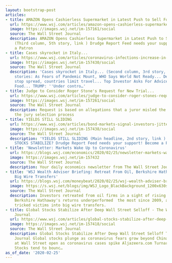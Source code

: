 ```yaml
---
layout: bootstrap-post
articles:
- title: AMAZON Opens Cashierless Supermarket in Latest Push to Sell Food...
  url: https://www.wsj.com/articles/amazon-opens-cashierless-supermarket-in-latest-push-to-sell-food-11582617660
  image: https://images.wsj.net/im-157161/social
  source: The Wall Street Journal
  description: AMAZON Opens Cashierless Supermarket in Latest Push to Sell Food...
    (Third column, 5th story, link ) Drudge Report Feed needs your support! Become
    a Patron
- title: Cases skyrocket in Italy...
  url: https://www.wsj.com/articles/coronavirus-infections-increase-in-italy-11582632278
  image: https://images.wsj.net/im-157430/social
  source: The Wall Street Journal
  description: 'Cases skyrocket in Italy... (Second column, 3rd story, link ) Related
    stories: As Fears of Pandemic Mount, WHO Says World Not Ready... Desperate to
    stop spread, countries limit travel... Top Investor Asks For Advice on Stockpiling
    Food... TRUMP: ''Under contro…'
- title: Judge to Consider Roger Stone's Request for New Trial...
  url: https://www.wsj.com/articles/judge-to-consider-roger-stones-request-for-new-trial-11582632000
  image: https://images.wsj.net/im-157261/social
  source: The Wall Street Journal
  description: Request is based on allegations that a juror misled the court during
    the jury selection process
- title: YIELDS STILL SLIDING
  url: https://www.wsj.com/articles/bond-markets-signal-investors-jitters-on-global-growth-11582629020
  image: https://images.wsj.net/im-157438/social
  source: The Wall Street Journal
  description: 'YIELDS STILL SLIDING (Main headline, 2nd story, link ) Related stories:
    STOCKS STABILIZE? Drudge Report Feed needs your support! Become a Patron'
- title: 'Newsletter: Markets Wake Up to Coronavirus'
  url: https://blogs.wsj.com/economics/2020/02/25/newsletter-markets-wake-up-to-coronavirus/
  image: https://images.wsj.net/im-157432
  source: The Wall Street Journal
  description: Your daily economics newsletter from The Wall Street Journal.
- title: 'WSJ Wealth Adviser Briefing: Retreat From Oil, Berkshire Hathaway Underperforms,
    Big Wire Transfers'
  url: https://blogs.wsj.com/moneybeat/2020/02/25/wsj-wealth-adviser-briefing-retreat-from-oil-berkshire-hathaway-underperforms-big-wire-transfers/
  image: https://s.wsj.net/blogs/img/WSJ_Logo_BlackBackground_1200x630social
  source: The Wall Street Journal
  description: Investors retreated from oil firms in a sight of rising skepticism;
    Berkshire Hathaway's returns underperformed  the most since 2009, and hackers
    tricked victims into big wire transfers.
- title: Global Stocks Stabilize After Deep Wall Street Selloff - The Wall Street
    Journal
  url: https://www.wsj.com/articles/global-stocks-stabilize-after-deep-selloff-11582621412
  image: https://images.wsj.net/im-157418/social
  source: The Wall Street Journal
  description: Global Stocks Stabilize After Deep Wall Street Selloff The Wall Street
    Journal Global stocks plunge as coronavirus fears grow beyond China CBS News Bloodbath
    at Wall Street open as coronavirus cases spike Aljazeera.com Turnaround Tuesday?
    Stocks tend to bounc…
as_of_date: '2020-02-25'
---
```


